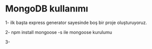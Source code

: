 # MongoDB kullanımı

1- ilk başta express generator sayesinde boş bir proje oluşturuyoruz.

2- npm install mongoose -s ile mongoose kurulumu

3- 